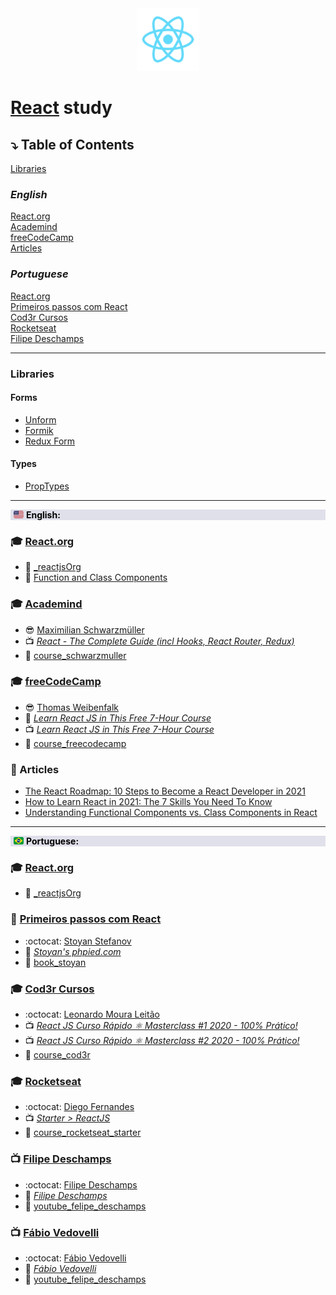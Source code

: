 <div align="center">
<img height="100" src="https://raw.githubusercontent.com/github/explore/80688e429a7d4ef2fca1e82350fe8e3517d3494d/topics/react/react.png" alt="react"/>
</div>

# **[React](https://reactjs.org/) study**

## :arrow_heading_down: Table of Contents

[Libraries](https://github.com/marcelosperalta/study_react#libraries)  

### _English_

[React.org](https://github.com/marcelosperalta/study_react#mortar_board-reactorg)  
[Academind](https://github.com/marcelosperalta/study_react#mortar_board-academind)  
[freeCodeCamp](https://github.com/marcelosperalta/study_react#mortar_board-freecodecamp)  
[Articles](https://github.com/marcelosperalta/study_react#newspaper-articles)  

### _Portuguese_

[React.org](https://github.com/marcelosperalta/study_react#mortar_board-reactorg-1)  
[Primeiros passos com React](https://github.com/marcelosperalta/study_react#blue_book-primeiros-passos-com-react)  
[Cod3r Cursos](https://github.com/marcelosperalta/study_react#mortar_board-cod3r-cursos)  
[Rocketseat](https://github.com/marcelosperalta/study_react#mortar_board-rocketseat)  
[Filipe Deschamps](https://github.com/marcelosperalta/study_react#tv-filipe-deschamps)  

<hr>

### Libraries

#### Forms

- [Unform](https://unform.dev/)
- [Formik](https://formik.org/)
- [Redux Form](https://redux-form.com/)

#### Types

- [PropTypes](https://reactjs.org/docs/typechecking-with-proptypes.html)

<hr>

<div style="padding-left:5px;background:#e0e0eb">
  <img 
    src="./.github/usa.png"
    width="16px" style="border-radius:2px">
    <b style="color:black">English:</b>
  </img>
</div>

### :mortar_board: **[React.org](https://reactjs.org/)**  
- :file_folder: [_reactjsOrg](./_reactjsOrg)  
- :page_facing_up: [Function and Class Components](https://reactjs.org/docs/components-and-props.html#function-and-class-components)  

### :mortar_board: **[Academind](https://academind.com/)**  
- :sunglasses: [Maximilian Schwarzmüller](https://github.com/maxschwarzmueller)  
- :tv: _[React - The Complete Guide (incl Hooks, React Router, Redux)](https://pro.academind.com/p/react-the-complete-guide-incl-hooks-react-router-redux)_  
- :file_folder: [course_schwarzmuller](./course_schwarzmuller)  

### :mortar_board: **[freeCodeCamp](https://www.freecodecamp.org/)**  
- :sunglasses: [Thomas Weibenfalk](https://github.com/weibenfalk)  
- :link: _[Learn React JS in This Free 7-Hour Course](https://www.freecodecamp.org/news/learn-react-js-in-this-free-7-hour-course/)_  
- :tv: _[Learn React JS in This Free 7-Hour Course](https://www.youtube.com/watch?v=nTeuhbP7wdE&t=2s)_  
- :file_folder: [course_freecodecamp](./course_fcc)  

### :newspaper: Articles

- [The React Roadmap: 10 Steps to Become a React Developer in 2021](https://www.freecodecamp.org/news/the-react-roadmap-10-steps-to-become-a-react-developer-in-2021/)  
- [How to Learn React in 2021: The 7 Skills You Need To Know](https://github.com/marcelosperalta/study_react/tree/master/articles/reed_barger)  
- [Understanding Functional Components vs. Class Components in React](https://github.com/marcelosperalta/study_react/tree/master/articles/shiori_yamazaki)  

<hr>

<div style="padding-left:5px;background:#e0e0eb">
  <img 
    src="./.github/brazil.png"
    width="16px"
    style="border-radius:2px">
     <b style="color:black">Portuguese:</b>
  </img>
</div>

### :mortar_board: **[React.org](https://pt-br.reactjs.org/)**  
- :file_folder: [_reactjsOrg](./_reactjsOrgBR)  

### :blue_book: **[Primeiros passos com React](https://novatec.com.br/livros/primeiros-passos-com-react/)**  
- :octocat: [Stoyan Stefanov](https://github.com/stoyan)  
- :link: _[Stoyan's phpied.com](https://www.phpied.com/)_  
- :file_folder: [book_stoyan](./book_stoyan)  

### :mortar_board: **[Cod3r Cursos](https://www.cod3r.com.br/)**
- :octocat: [Leonardo Moura Leitão](https://github.com/leonardomleitao)
- :tv: _[React JS Curso Rápido ⚛️ Masterclass #1 2020 - 100% Prático!](https://www.youtube.com/watch?v=XQxitgyZ_S4)_
- :tv: _[React JS Curso Rápido ⚛️ Masterclass #2 2020 - 100% Prático!](https://www.youtube.com/watch?v=GJ8Vm-h0V8I)_
- :file_folder: [course_cod3r](./course_cod3r)

### :mortar_board: **[Rocketseat](https://rocketseat.com.br/)**
- :octocat: [Diego Fernandes](https://github.com/diego3g)
- :tv: _[Starter > ReactJS](https://app.rocketseat.com.br/node/curso-react-js)_
- :file_folder: [course_rocketseat_starter](./course_rocketseat_starter)

### :tv: **[Filipe Deschamps](https://www.youtube.com/FilipeDeschamps/)**
- :octocat: [Filipe Deschamps](https://github.com/filipedeschamps/)
- :link: _[Filipe Deschamps](https://filipedeschamps.com.br/)_
- :file_folder: [youtube_felipe_deschamps](./youtube_felipe_deschamps)

### :tv: **[Fábio Vedovelli](https://www.youtube.com/c/FabioVedovelli/)**
- :octocat: [Fábio Vedovelli](https://github.com/vedovelli)
- :link: _[Fábio Vedovelli](https://www.javascript.tv.br/)_
- :file_folder: [youtube_felipe_deschamps](./course_vedovelli)

